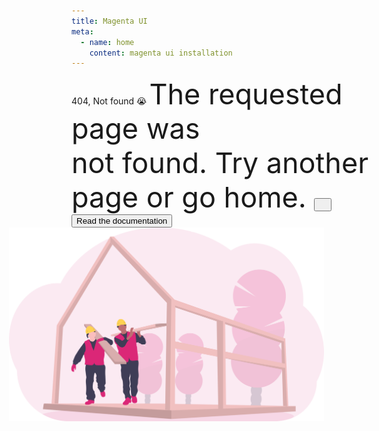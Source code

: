 ```yaml
---
title: Magenta UI
meta:
  - name: home
    content: magenta ui installation
---
```


<script setup>
import {
  Code,
  Heading,
  Icon,
  Spacer,
  Text,
  Link,
  Button,
} from '@magenta-ui/vue'
import View from '../components/View.vue'
</script>

<View :sidebar="false" class="view-404">
  <div class="hero-intro">
  <Heading size="lg" class="main-slug" subtitle>
    404, Not found 😭
  </Heading>

  <Spacer size="lg" />

  <Heading size="lg" class="text-hero">
    The requested page was<br />not found. Try another page or go home.
  </Heading>

  <Spacer size="lg" />

  <Link to="/">
    <Button size="lg" label="Go home" />
  </Link>
  &nbsp;
  &nbsp;
  <Link to="/docs" target="_blank">
    <Button size="lg" outline>
      Read the documentation
    </Button>
  </Link>
  </div>
  <div class="hero-image">
    <img
      src="../assets/images/hero_404.svg">
  </div>
</View>

<style lang="scss">
@import '../assets/scss/variables.scss';

.view-404 {

  .site-view-content {
    display: flex;
    align-items: flex-start;
    justify-content: space-between;
  }

  .hero-intro {
    flex: 1 0 700px;
    max-width: 700px;
    img {
      max-width: 64px;
    }

    .logo-name {
      span span {
        color: $primary-color;
      }
    }

    .text-hero {
      font-size: 45px !important;
    }
  }

  .hero-image {
    flex: 1;
    position: relative;

    img {
      position: absolute;
      width: 600px;
      margin-left: -100px;
    }
  }
}
</style>

